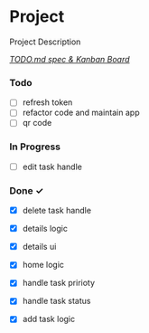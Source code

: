 # Project

Project Description

<em>[TODO.md spec & Kanban Board](https://bit.ly/3fCwKfM)</em>

### Todo

- [ ] refresh token  
- [ ] refactor code and maintain app  
- [ ] qr code  

### In Progress

- [ ] edit task handle  

### Done ✓

- [x] delete task handle  
- [x] details logic  
- [x] details ui  
- [x] home logic  
- [x] handle task pririoty  
- [x] handle task status  
- [x] add task logic  

